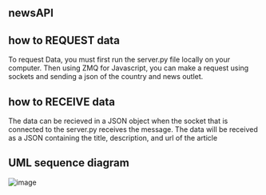 **newsAPI**
-----------------------------------------------------------------------------------------------------------------------------------------------------------------------

**how to REQUEST data** 
------------------------------------------------------------------------------------------------------------------------------------------------------------------------

To request Data, you must first run the server.py file locally on your computer. Then using ZMQ for Javascript, you can make a request using sockets and sending a json
of the country and news outlet. 

**how to RECEIVE data**
------------------------------------------------------------------------------------------------------------------------------------------------------------------------

The data can be recieved in a JSON object when the socket that is connected to the server.py receives the message. The data will be received as a JSON containing
the title, description, and url of the article

**UML sequence diagram**
------------------------------------------------------------------------------------------------------------------------------------------------------------------------
![image](https://user-images.githubusercontent.com/91445581/199154276-946aaab4-389d-4bce-bfdc-fae6c9667c7c.png)
